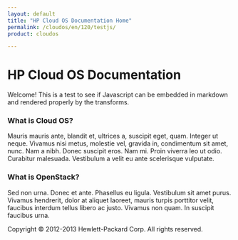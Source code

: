 ```yaml
---
layout: default
title: "HP Cloud OS Documentation Home"
permalink: /cloudos/en/120/testjs/
product: cloudos

---
```


# HP Cloud OS Documentation

Welcome! This is a test to see if Javascript can be embedded in markdown and rendered properly by the transforms.

  <link rel="stylesheet" href="http://code.jquery.com/ui/1.10.3/themes/smoothness/jquery-ui.css" />
  
  <script src="http://code.jquery.com/jquery-1.9.1.js"> </script>
  
  <script src="http://code.jquery.com/ui/1.10.3/jquery-ui.js"> </script>
  
  <script>
  $(function() {
    $( "#accordion" ).accordion();
  });
  
  </script>

<div id="accordion">
  <h3>What is Cloud OS?</h3>
  <div>
    <p>
    Mauris mauris ante, blandit et, ultrices a, suscipit eget, quam. Integer
    ut neque. Vivamus nisi metus, molestie vel, gravida in, condimentum sit
    amet, nunc. Nam a nibh. Donec suscipit eros. Nam mi. Proin viverra leo ut
    odio. Curabitur malesuada. Vestibulum a velit eu ante scelerisque vulputate.
    </p>
  </div>
  <h3>What is OpenStack?</h3>
  <div>
    <p>
    Sed non urna. Donec et ante. Phasellus eu ligula. Vestibulum sit amet
    purus. Vivamus hendrerit, dolor at aliquet laoreet, mauris turpis porttitor
    velit, faucibus interdum tellus libero ac justo. Vivamus non quam. In
    suscipit faucibus urna.
    </p>
  </div>
</div>

Copyright &copy; 2012-2013 Hewlett-Packard Corp. All rights reserved.

